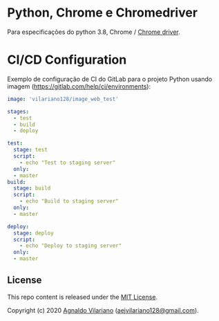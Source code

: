 # Python, Chrome e Chromedriver

Para especificações do python 3.8, Chrome / [Chrome driver](https://sites.google.com/a/chromium.org/chromedriver/).

# CI/CD Configuration

Exemplo de configuração de CI do GitLab para o projeto Python usando imagem (https://gitlab.com/help/ci/environments):

```yaml
image: 'vilariano128/image_web_test'

stages:
  - test
  - build
  - deploy

test:
  stage: test
  script:
    - echo "Test to staging server"
  only:
  - master
build:
  stage: build
  script:
    - echo "Build to staging server"
  only:
  - master

deploy:
  stage: deploy
  script:
    - echo "Deploy to staging server"
  only:
  - master

```

## License

This repo content is released under the [MIT License](http://www.opensource.org/licenses/MIT).

Copyright (c) 2020 [Agnaldo Vilariano](https://vilariano.gitlab.io/html-page-naldo/) (aejvilariano128@gmail.com).
